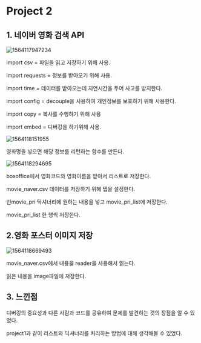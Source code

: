 # Project 2

## 1. 네이버 영화 검색 API 

![1564117947234](C:\Users\student\AppData\Roaming\Typora\typora-user-images\1564117947234.png)

import csv = 파일을 읽고 저장하기 위해 사용.

import requests = 정보를 받아오기 위해 사용.

import time = 데이터를 받아오는데 지연시간을 두어 사고를 방지한다.

import config = decouple을 사용하여 개인정보를 보호하기 위해 사용한다.

import copy = 복사를 수행하기 위해 사용

import embed = 디버깅을 하기위해 사용.

![1564118151955](C:\Users\student\AppData\Roaming\Typora\typora-user-images\1564118151955.png)

영화명을 넣으면 해당 정보를 리턴하는 함수를 만든다.

![1564118294695](C:\Users\student\AppData\Roaming\Typora\typora-user-images\1564118294695.png)

boxoffice에서 영화코드와 영화이름을 받아서 리스트로 저장한다.

movie_naver.csv 데이터를 저장하기 위해 탭을 설정한다.

빈movie_pri 딕셔너리에 원하는 내용을 넣고 movie_pri_list에 저장한다.

movie_pri_list 한 행씩 저장한다.







## 2.영화 포스터 이미지 저장

![1564118669493](C:\Users\student\AppData\Roaming\Typora\typora-user-images\1564118669493.png)

movie_naver.csv에서 내용을 reader을 사용해서 읽는다.

읽은  내용을 image파일에 저장한다.



## 3. 느낀점

디버깅의 중요성과 다른 사람과 코드를 공유하여 문제를 발견하는 것의 장점을 알 수 있었다.

project1과 같이 리스트와 딕셔너리를 처리하는 방법에 대해 생각해볼 수 있었다.